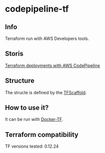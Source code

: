 # codepipeline-tf

**Info**
------
Terraform run with AWS Developers tools.

**Storis**
------
[Terraform deployments with AWS CodePipeline](https://medium.com/@sebolabs/terraform-deployments-with-aws-codepipeline-342074248843)

**Structure**
------
The structe is defined by the [TFScaffold](https://github.com/sebolabs/tfscaffold).

**How to use it?**
------
It can be run with [Docker-TF](https://github.com/sebolabs/docker-tf).

**Terraform compatibility**
------
TF versions tested: 0.12.24
